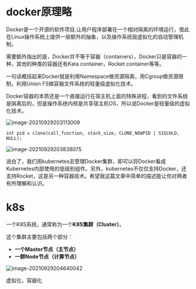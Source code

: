 # docker原理略

​	Docker是一个开源的软件项目,让用户程序部署在一个相对隔离的环境运行，借此在Linux操作系统上提供一层额外的抽象，以及操作系统层虚拟化的自动管理机制。

​	需要额外指出的是，Docker并不等于容器（containers），Docker只是容器的一种，其他的种类的容器还有Kata container，Rocket container等等。

​	一句话概括起来Docker就是利用Namespace做资源隔离，用Cgroup做资源限制，利用Union  FS做容器文件系统的轻量级虚拟化技术。

​	Docker容器的本质还是一个直接运行在宿主机上面的特殊进程，看到的文件系统是隔离后的，但是操作系统内核是共享宿主机OS，所以说Docker是轻量级的虚拟化技术。

![image-20210929203113009](/home/yy/.config/Typora/typora-user-images/image-20210929203113009.png)

```
int pid = clone(call_function, stack_size, CLONE_NEWPID | SIGCHLD, NULL);
```

![image-20210929203838075](/home/yy/.config/Typora/typora-user-images/image-20210929203838075.png)

​	说白了，我们用kubernetes去管理Docker集群，即可以将Docker看成Kubernetes内部使用的低级别组件。另外，kubernetes不仅仅支持Docker，还支持Rocket，这是另一种容器技术。希望我这篇文章中简单的描述能让你对两者有所理解和认识。



# k8s

一个K8S系统，通常称为一个**K8S集群（Cluster）**。



这个集群主要包括两个部分：

- **一个Master节点（主节点）**
- **一群Node节点（计算节点）**

![image-20210929204640042](/home/yy/.config/Typora/typora-user-images/image-20210929204640042.png)

虚拟化，容器化